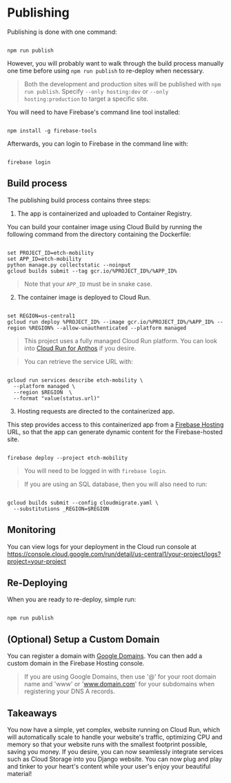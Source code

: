 # Publishing

Publishing is done with one command:

```shell

npm run publish

```

However, you will probably want to walk through the build process manually one time before using `npm run publish` to re-deploy when necessary.

> Both the development and production sites will be published with `npm run publish`. Specify `--only hosting:dev` or `--only hosting:production` to target a specific site.

You will need to have Firebase's command line tool installed:

```shell

npm install -g firebase-tools

```

Afterwards, you can login to Firebase in the command line with:

```shell

firebase login

```

## Build process

The publishing build process contains three steps:

1. The app is containerized and uploaded to Container Registry.

You can build your container image using Cloud Build by running the following command from the directory containing the Dockerfile:

```shell

set PROJECT_ID=etch-mobility
set APP_ID=etch-mobility
python manage.py collectstatic --noinput
gcloud builds submit --tag gcr.io/%PROJECT_ID%/%APP_ID%

```

> Note that your `APP_ID` must be in snake case.

2. The container image is deployed to Cloud Run.

```shell

set REGION=us-central1
gcloud run deploy %PROJECT_ID% --image gcr.io/%PROJECT_ID%/%APP_ID% --region %REGION% --allow-unauthenticated --platform managed

```

> This project uses a fully managed Cloud Run platform. You can look into [Cloud Run for Anthos](https://cloud.google.com/anthos/run) if you desire.

> You can retrieve the service URL with:
  ```shell

  gcloud run services describe etch-mobility \
    --platform managed \
    --region $REGION  \
    --format "value(status.url)"

  ```

3. Hosting requests are directed to the containerized app.

This step provides access to this containerized app from a [Firebase Hosting](https://firebase.google.com/docs/hosting) URL, so that the app can generate dynamic content for the Firebase-hosted site.

```shell

firebase deploy --project etch-mobility

```

> You will need to be logged in with `firebase login`.

> If you are using an SQL database, then you will also need to run:
  ```shell

  gcloud builds submit --config cloudmigrate.yaml \
    --substitutions _REGION=$REGION

  ```


## Monitoring

You can view logs for your deployment in the Cloud run console at https://console.cloud.google.com/run/detail/us-central1/your-project/logs?project=your-project


## Re-Deploying

When you are ready to re-deploy, simple run:

```shell

npm run publish

```


## (Optional) Setup a Custom Domain

You can register a domain with [Google Domains](https://domains.google.com/registrar/). You can then add a custom domain in the Firebase Hosting console.

> If you are using Google Domains, then use '@' for your root domain name and 'www' or 'www.domain.com' for your subdomains when registering your DNS A records.


## Takeaways

You now have a simple, yet complex, website running on Cloud Run, which will automatically scale to handle your website's traffic, optimizing CPU and memory so that your website runs with the smallest footprint possible, saving you money. If you desire, you can now seamlessly integrate services such as Cloud Storage into you Django website. You can now plug and play and tinker to your heart's content while your user's enjoy your beautiful material!
